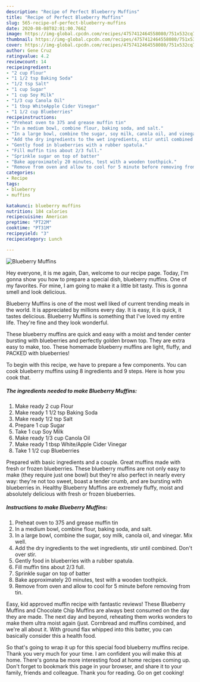 ```yaml
---
description: "Recipe of Perfect Blueberry Muffins"
title: "Recipe of Perfect Blueberry Muffins"
slug: 565-recipe-of-perfect-blueberry-muffins
date: 2020-08-08T02:01:00.766Z
image: https://img-global.cpcdn.com/recipes/4757412464558080/751x532cq70/blueberry-muffins-recipe-main-photo.jpg
thumbnail: https://img-global.cpcdn.com/recipes/4757412464558080/751x532cq70/blueberry-muffins-recipe-main-photo.jpg
cover: https://img-global.cpcdn.com/recipes/4757412464558080/751x532cq70/blueberry-muffins-recipe-main-photo.jpg
author: Gene Cruz
ratingvalue: 4.2
reviewcount: 14
recipeingredient:
- "2 cup Flour"
- "1 1/2 tsp Baking Soda"
- "1/2 tsp Salt"
- "1 cup Sugar"
- "1 cup Soy Milk"
- "1/3 cup Canola Oil"
- "1 tbsp WhiteApple Cider Vinegar"
- "1 1/2 cup Blueberries"
recipeinstructions:
- "Preheat oven to 375 and grease muffin tin"
- "In a medium bowl, combine flour, baking soda, and salt."
- "In a large bowl, combine the sugar, soy milk, canola oil, and vinegar. Mix well."
- "Add the dry ingredients to the wet ingredients, stir until combined. Don&#39;t over stir."
- "Gently food in blueberries with a rubber spatula."
- "Fill muffin tins about 2/3 full."
- "Sprinkle sugar on top of batter"
- "Bake approximately 20 minutes, test with a wooden toothpick."
- "Remove from oven and allow to cool for 5 minute before removing from tin."
categories:
- Recipe
tags:
- blueberry
- muffins

katakunci: blueberry muffins 
nutrition: 184 calories
recipecuisine: American
preptime: "PT22M"
cooktime: "PT31M"
recipeyield: "3"
recipecategory: Lunch

---
```



![Blueberry Muffins](https://img-global.cpcdn.com/recipes/4757412464558080/751x532cq70/blueberry-muffins-recipe-main-photo.jpg)

Hey everyone, it is me again, Dan, welcome to our recipe page. Today, I'm gonna show you how to prepare a special dish, blueberry muffins. One of my favorites. For mine, I am going to make it a little bit tasty. This is gonna smell and look delicious.

Blueberry Muffins is one of the most well liked of current trending meals in the world. It is appreciated by millions every day. It is easy, it is quick, it tastes delicious. Blueberry Muffins is something that I've loved my entire life. They're fine and they look wonderful.

These blueberry muffins are quick and easy with a moist and tender center bursting with blueberries and perfectly golden brown top. They are extra easy to make, too. These homemade blueberry muffins are light, fluffy, and PACKED with blueberries!


To begin with this recipe, we have to prepare a few components. You can cook blueberry muffins using 8 ingredients and 9 steps. Here is how you cook that.

<!--inarticleads1-->

##### The ingredients needed to make Blueberry Muffins:

1. Make ready 2 cup Flour
1. Make ready 1 1/2 tsp Baking Soda
1. Make ready 1/2 tsp Salt
1. Prepare 1 cup Sugar
1. Take 1 cup Soy Milk
1. Make ready 1/3 cup Canola Oil
1. Make ready 1 tbsp White/Apple Cider Vinegar
1. Take 1 1/2 cup Blueberries


Prepared with basic ingredients and a couple. Great muffins made with fresh or frozen blueberries. These blueberry muffins are not only easy to make (they require just one bowl) but they&#39;re also perfect in nearly every way: they&#39;re not too sweet, boast a tender crumb, and are bursting with blueberries in. Healthy Blueberry Muffins are extremely fluffy, moist and absolutely delicious with fresh or frozen blueberries. 

<!--inarticleads2-->

##### Instructions to make Blueberry Muffins:

1. Preheat oven to 375 and grease muffin tin
1. In a medium bowl, combine flour, baking soda, and salt.
1. In a large bowl, combine the sugar, soy milk, canola oil, and vinegar. Mix well.
1. Add the dry ingredients to the wet ingredients, stir until combined. Don&#39;t over stir.
1. Gently food in blueberries with a rubber spatula.
1. Fill muffin tins about 2/3 full.
1. Sprinkle sugar on top of batter
1. Bake approximately 20 minutes, test with a wooden toothpick.
1. Remove from oven and allow to cool for 5 minute before removing from tin.


Easy, kid approved muffin recipe with fantastic reviews! These Blueberry Muffins and Chocolate Chip Muffins are always best consumed on the day they are made. The next day and beyond, reheating them works wonders to make them ultra moist again (just. Cornbread and muffins combined, and we&#39;re all about it. With ground flax whipped into this batter, you can basically consider this a health food. 

So that's going to wrap it up for this special food blueberry muffins recipe. Thank you very much for your time. I am confident you will make this at home. There's gonna be more interesting food at home recipes coming up. Don't forget to bookmark this page in your browser, and share it to your family, friends and colleague. Thank you for reading. Go on get cooking!
